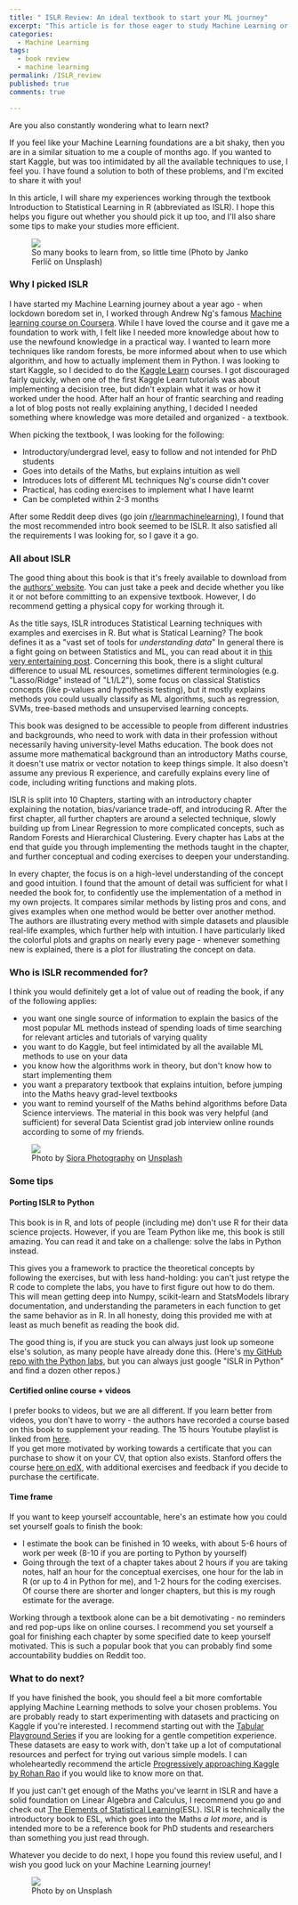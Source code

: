 ```yaml
---
title: " ISLR Review: An ideal textbook to start your ML journey"
excerpt: "This article is for those eager to study Machine Learning or start Kaggle, but confused by all the available resources. I give a review of the textbook Introduction to Statistical Learning and write about why you should pick it up."
categories:
  - Machine Learning
tags:
  - book review
  - machine learning
permalink: /ISLR_review
published: true
comments: true

---
```


Are you also constantly wondering what to learn next?  

 If you feel like your Machine Learning foundations are a bit shaky, then you are in a similar situation to me a couple of months ago. If you wanted to start Kaggle, but was too intimidated by all the available techniques to use, I feel you. I have found a solution to both of these problems, and I'm excited to share it with you! 

In this article, I will share my experiences working through the textbook Introduction to Statistical Learning in R (abbreviated as ISLR). I hope this helps you figure out whether you should pick it up too, and I'll also share some tips to make your studies more efficient.

<figure>
	<img src="http://alexandrasouly.github.io/images/janko-ferlic-sfL_QOnmy00-unsplash.jpg">
	<figcaption >So many books to learn from, so little time (Photo by Janko Ferlič on Unsplash)</figcaption>
</figure>

### Why I picked ISLR

I have started my Machine Learning journey about a year ago - when lockdown boredom set in, I worked through Andrew Ng's famous [Machine learning course on Coursera](https://www.coursera.org/learn/machine-learning). While I have loved the course and it gave me a foundation to work with, I felt like I needed more knowledge about how to use the newfound knowledge in a practical way. I wanted to learn more  techniques like random forests, be more informed about when to use which algorithm, and how to actually implement them in Python. I was looking to start Kaggle, so I decided to do the [Kaggle Learn](https://www.kaggle.com/learn) courses. I got discouraged fairly quickly, when one of the first Kaggle Learn tutorials was about implementing a decision tree, but didn't explain what it was or how it worked under the hood. After half an hour of frantic searching and reading a lot of blog posts not really explaining anything, I decided I needed something where knowledge was more detailed and organized - a textbook. 

When picking the textbook, I was looking for the following:
- Introductory/undergrad level, easy to follow and not intended for PhD students
- Goes into details of the Maths, but explains intuition as well
- Introduces lots of different ML techniques Ng's course didn't cover
- Practical, has coding exercises to implement what I have learnt 
- Can be completed within 2-3 months

After some Reddit deep dives (go join [r/learnmachinelearning](https://www.reddit.com/r/learnmachinelearning/)), I found that the most recommended intro book seemed to be ISLR. It also satisfied all the requirements I was looking for, so I gave it a go.

### All about ISLR

The good thing about this book is that it's freely available to download from the [authors' website](https://www.statlearning.com/). You can just take a peek and decide whether you like it or not before committing to an expensive textbook. However, I do recommend getting a physical copy for working through it.

As the title says, ISLR introduces Statistical Learning techniques with examples and exercises in R. But what is Statical Learning? The book defines it as a "vast set of tools for *understanding data*" In general there is a fight going on between Statistics and ML, you can read about it in [this very entertaining post](http://brenocon.com/blog/2008/12/statistics-vs-machine-learning-fight/). Concerning this book, there is a slight cultural difference to usual ML resources, sometimes different terminologies (e.g. "Lasso/Ridge" instead of "L1/L2"), some focus on classical Statistics concepts (like p-values and hypothesis testing), but it mostly explains methods you could usually classify as ML algorithms, such as regression, SVMs, tree-based methods and unsupervised learning concepts. 

This book was designed to be accessible to people from different industries and backgrounds, who need to work with data in their profession without necessarily having university-level Maths education.
The book does not assume more mathematical background than an introductory Maths course, it doesn't use matrix or vector notation to keep things simple. It also doesn't assume any previous R experience, and carefully explains every line of code, including writing functions and making plots. 


ISLR is split into 10 Chapters, starting with an introductory chapter explaining the notation, bias/variance trade-off, and introducing R. 
After the first chapter, all further chapters are around a selected technique, slowly building up from Linear Regression to more complicated concepts, such as Random Forests and Hierarchical Clustering. Every chapter has Labs at the end that guide you through implementing the methods taught in the chapter, and further conceptual and coding exercises to deepen your understanding.

In every chapter, the focus is on a high-level understanding of the concept and good intuition. I found that the amount of detail was sufficient for what I needed the book for, to confidently use the implementation of a method in my own projects. It compares similar methods by listing pros and cons, and gives examples when one method would be better over another method. The authors are illustrating every method with simple datasets and plausible real-life examples, which further help with intuition. I have particularly liked the colorful plots and graphs on nearly every page - whenever something new is explained, there is a plot for illustrating the concept on data. 

### Who is ISLR recommended for?

I think you would definitely get a lot of value out of reading the book, if any of the following applies: 

- you want one single source of information to explain the basics of the most popular ML methods instead of spending loads of time searching for relevant articles and tutorials of varying quality
- you want to do Kaggle, but feel intimidated by all the available ML methods to use on your data
- you know how the algorithms work in theory, but don't know how to start implementing them
- you want a preparatory textbook that explains intuition, before jumping into the Maths heavy grad-level textbooks
- you want to remind yourself of the Maths behind algorithms before Data Science interviews. The material in this book was very helpful (and sufficient) for several Data Scientist grad job interview online rounds according to some of my friends.

<figure>
	<img src="http://alexandrasouly.github.io/images/siora-photography-hgFY1mZY-Y0-unsplash (1).jpg">
	<figcaption >Photo by <a href="https://unsplash.com/@siora18?utm_source=unsplash&utm_medium=referral&utm_content=creditCopyText">Siora Photography</a> on <a href="https://unsplash.com/s/photos/reading?utm_source=unsplash&utm_medium=referral&utm_content=creditCopyText">Unsplash</a>
  </figcaption>
</figure>

### Some tips 

#### Porting  ISLR to Python  
This book is in R, and lots of people (including me) don't use R for their data science projects. However, if you are Team Python like me, this book is still amazing. You can read it and take on a challenge: solve the labs in Python instead.

This gives you a framework to practice the theoretical concepts by following the exercises, but with less hand-holding: you can't just retype the R code to complete the labs, you have to first figure out how to do them. This will mean getting deep into Numpy, scikit-learn and StatsModels library documentation, and understanding the parameters in each function to get the same behavior as in R. In all honesty, doing this provided me with at least as much benefit as reading the book did. 

The good thing is, if you are stuck you can always just look up someone else's solution, as many people have already done this. (Here's [my GitHub repo with the Python labs](https://github.com/alexandrasouly/ISLR-but-python), but you can always just google "ISLR in Python" and find a dozen other repos.)

#### Certified online course + videos
I prefer books to videos, but we are all different.
If you learn better from videos, you don't have to worry - the authors have recorded a course based on this book to supplement your reading. 
The 15 hours Youtube playlist is linked from [here](https://www.dataschool.io/15-hours-of-expert-machine-learning-videos/).  
If you get more motivated by working towards a certificate that you can purchase to show it on your CV, that option also exists. Stanford offers the course [here on edX](https://www.edx.org/course/statistical-learning), with additional exercises and feedback if you decide to purchase the certificate. 


#### Time frame
If you want to keep yourself accountable, here's an estimate how you could set yourself goals to finish the book:
- I estimate the book can be finished in 10 weeks, with about 5-6 hours of work per week (8-10 if you are porting to Python by yourself)
- Going through the text of a chapter takes about 2 hours if you are taking notes, half an hour for the conceptual exercises, one hour for the lab in R (or up to 4 in Python for me), and 1-2 hours for the coding exercises. Of course there are shorter and longer chapters, but this is my rough estimate for the average.

Working through a textbook alone can be a bit demotivating - no reminders and red pop-ups like on online courses. I recommend you set yourself a goal for finishing each chapter by some specified date to keep yourself motivated. This is such a popular book that you can probably find some accountability buddies on Reddit too.

### What to do next?

If you have finished the book, you should feel a bit more comfortable applying Machine Learning methods to solve your chosen problems. You are probably ready to start experimenting with datasets and practicing on Kaggle if you're interested. I recommend starting out with the [Tabular Playground Series](https://www.kaggle.com/c/tabular-playground-series-apr-2021) if you are looking for a gentle competition experience. These datasets are easy to work with, don't take up a lot of computational resources and perfect for trying out various simple models. I can wholeheartedly recommend the article [Progressively approaching Kaggle by Rohan Rao](https://towardsdatascience.com/progressively-approaching-kaggle-f58db71a42a9) if you would like to know more on that.

If you just can't get enough of the Maths you've learnt in ISLR and have a solid foundation on Linear Algebra and Calculus, I recommend you go and check out [The Elements of Statistical Learning](https://web.stanford.edu/~hastie/ElemStatLearn/)(ESL). ISLR is technically the introductory book to ESL, which goes into the Maths *a lot more*, and is intended more to be a reference book for PhD students and researchers than something you just read through.

Whatever you decide to do next, I hope you found this review useful, and I wish you good luck on your Machine Learning journey! 

<figure>
	<img src="http://alexandrasouly.github.io/images/">
	<figcaption >Photo by  on Unsplash</figcaption>
</figure>